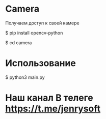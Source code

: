 # Camera
Получаем доступ к своей камере

$ pip install opencv-python

$ cd camera

# Использование

$ python3 main.py

# Наш канал В телеге https://t.me/jenrysoft
